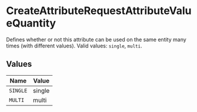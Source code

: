 # CreateAttributeRequestAttributeValueQuantity

Defines whether or not this attribute can be used on the same entity many times (with different values). Valid values: `single`, `multi`.


## Values

| Name     | Value    |
| -------- | -------- |
| `SINGLE` | single   |
| `MULTI`  | multi    |